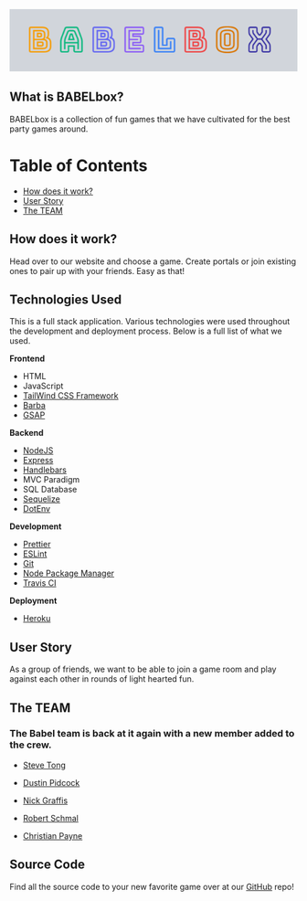 ![BABELbox](/Assets/BABELbox_Logo.png)

## What is BABELbox?
BABELbox is a collection of fun games that we have cultivated for the best party games around.

# Table of Contents
- [How does it work?](#HowDoesItWork?)
- [User Story](#UserStory)
- [The TEAM](#TheTEAM)

## How does it work?
Head over to our website and choose a game. Create portals or join existing ones to pair up with your friends. Easy as that!

## Technologies Used
This is a full stack application. Various technologies were used throughout the development and deployment process. Below is a full list of what we used.

__Frontend__
- HTML
- JavaScript
- [TailWind CSS Framework](https://tailwindcss.com/)
- [Barba](https://barba.js.org/)
- [GSAP](https://greensock.com/gsap/)

__Backend__
- [NodeJS](https://nodejs.org/)
- [Express](https://expressjs.com/)
- [Handlebars](https://handlebarsjs.com/)
- MVC Paradigm
- SQL Database
- [Sequelize](http://sequelize.org/)
- [DotEnv](https://www.npmjs.com/package/dotenv)

__Development__
- [Prettier](https://prettier.io/)
- [ESLint](https://eslint.org/)
- [Git](https://git-scm.com/)
- [Node Package Manager](https://www.npmjs.com/)
- [Travis CI](https://travis-ci.org/)

__Deployment__
- [Heroku](https://www.heroku.com/)


## User Story
As a group of friends, we want to be able to join a game room and play against each other in rounds of light hearted fun.
## The TEAM
### The Babel team is back at it again with a new member added to the crew.
- [Steve Tong](https://github.com/steversonTong)

- [Dustin Pidcock](https://github.com/DustinPiddy)

- [Nick Graffis](https://github.com/nickgraffis)

- [Robert Schmal](https://github.com/rschm007)

- [Christian Payne](https://github.com/ChristianPayne)

## Source Code
Find all the source code to your new favorite game over at our [GitHub](https://github.com/https-github-com-steversonTong/BabelBox) repo!